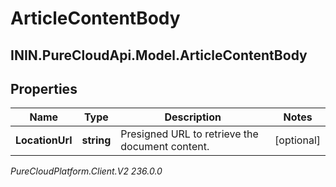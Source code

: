 # ArticleContentBody

## ININ.PureCloudApi.Model.ArticleContentBody

## Properties

|Name | Type | Description | Notes|
|------------ | ------------- | ------------- | -------------|
| **LocationUrl** | **string** | Presigned URL to retrieve the document content. | [optional] |



_PureCloudPlatform.Client.V2 236.0.0_
